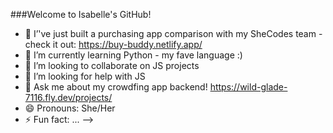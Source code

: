 ###Welcome to Isabelle's GitHub!

- 🔭 I’'ve just built a purchasing app comparison with my SheCodes team - check it out: https://buy-buddy.netlify.app/
- 🌱 I’m currently learning Python - my fave language :)
- 👯 I’m looking to collaborate on JS projects
- 🤔 I’m looking for help with JS
- 💬 Ask me about my crowdfing app backend! https://wild-glade-7116.fly.dev/projects/
- 😄 Pronouns: She/Her
- ⚡ Fun fact: ...
-->
